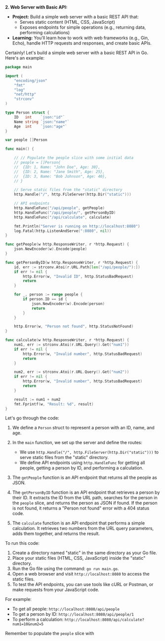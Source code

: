 **2. Web Server with Basic API:**

* **Project:** Build a simple web server with a basic REST API that:
    * Serves static content (HTML, CSS, JavaScript)
    * Exposes endpoints for simple operations (e.g., returning data, performing calculations)
* **Learning:**  You'll learn how to work with web frameworks (e.g., Gin, Echo), handle HTTP requests and responses, and create basic APIs.


Certainly! Let's build a simple web server with a basic REST API in Go. Here's an example:

```go
package main

import (
    "encoding/json"
    "fmt"
    "log"
    "net/http"
    "strconv"
)

type Person struct {
    ID   int    `json:"id"`
    Name string `json:"name"`
    Age  int    `json:"age"`
}

var people []Person

func main() {

	// // Populate the people slice with some initial data
	// people = []Person{
	// 	{ID: 1, Name: "John Doe", Age: 30},
	// 	{ID: 2, Name: "Jane Smith", Age: 25},
	// 	{ID: 3, Name: "Bob Johnson", Age: 40},
	// }

    // Serve static files from the "static" directory
    http.Handle("/", http.FileServer(http.Dir("static")))

    // API endpoints
    http.HandleFunc("/api/people", getPeople)
    http.HandleFunc("/api/people/", getPersonByID)
    http.HandleFunc("/api/calculate", calculate)

    fmt.Println("Server is running on http://localhost:8080")
    log.Fatal(http.ListenAndServe(":8080", nil))
}

func getPeople(w http.ResponseWriter, r *http.Request) {
    json.NewEncoder(w).Encode(people)
}

func getPersonByID(w http.ResponseWriter, r *http.Request) {
    id, err := strconv.Atoi(r.URL.Path[len("/api/people/"):])
    if err != nil {
        http.Error(w, "Invalid ID", http.StatusBadRequest)
        return
    }

    for _, person := range people {
        if person.ID == id {
            json.NewEncoder(w).Encode(person)
            return
        }
    }

    http.Error(w, "Person not found", http.StatusNotFound)
}

func calculate(w http.ResponseWriter, r *http.Request) {
    num1, err := strconv.Atoi(r.URL.Query().Get("num1"))
    if err != nil {
        http.Error(w, "Invalid number", http.StatusBadRequest)
        return
    }

    num2, err := strconv.Atoi(r.URL.Query().Get("num2"))
    if err != nil {
        http.Error(w, "Invalid number", http.StatusBadRequest)
        return
    }

    result := num1 + num2
    fmt.Fprintf(w, "Result: %d", result)
}
```

Let's go through the code:

1. We define a `Person` struct to represent a person with an ID, name, and age.

2. In the `main` function, we set up the server and define the routes:
   - We use `http.Handle("/", http.FileServer(http.Dir("static")))` to serve static files from the "static" directory.
   - We define API endpoints using `http.HandleFunc` for getting all people, getting a person by ID, and performing a calculation.

3. The `getPeople` function is an API endpoint that returns all the people as JSON.

4. The `getPersonByID` function is an API endpoint that retrieves a person by their ID. It extracts the ID from the URL path, searches for the person in the `people` slice, and returns the person as JSON if found. If the person is not found, it returns a "Person not found" error with a 404 status code.

5. The `calculate` function is an API endpoint that performs a simple calculation. It retrieves two numbers from the URL query parameters, adds them together, and returns the result.

To run this code:

1. Create a directory named "static" in the same directory as your Go file.
2. Place your static files (HTML, CSS, JavaScript) inside the "static" directory.
3. Run the Go file using the command: `go run main.go`.
4. Open a web browser and visit `http://localhost:8080` to access the static files.
5. To test the API endpoints, you can use tools like cURL or Postman, or make requests from your JavaScript code.

For example:
- To get all people: `http://localhost:8080/api/people`
- To get a person by ID: `http://localhost:8080/api/people/1`
- To perform a calculation: `http://localhost:8080/api/calculate?num1=10&num2=5`

Remember to populate the `people` slice with